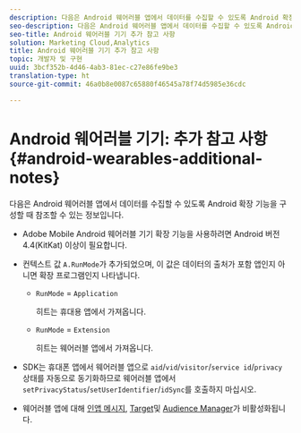 ```yaml
---
description: 다음은 Android 웨어러블 앱에서 데이터를 수집할 수 있도록 Android 확장 기능을 구성할 때 참조할 수 있는 정보입니다.
seo-description: 다음은 Android 웨어러블 앱에서 데이터를 수집할 수 있도록 Android 확장 기능을 구성할 때 참조할 수 있는 정보입니다.
seo-title: Android 웨어러블 기기 추가 참고 사항
solution: Marketing Cloud,Analytics
title: Android 웨어러블 기기 추가 참고 사항
topic: 개발자 및 구현
uuid: 3bcf352b-4d46-4ab3-81ec-c27e86fe9be3
translation-type: ht
source-git-commit: 46a0b8e0087c65880f46545a78f74d5985e36cdc

---
```



# Android 웨어러블 기기: 추가 참고 사항{#android-wearables-additional-notes}

다음은 Android 웨어러블 앱에서 데이터를 수집할 수 있도록 Android 확장 기능을 구성할 때 참조할 수 있는 정보입니다.

* Adobe Mobile Android 웨어러블 기기 확장 기능을 사용하려면 Android 버전 4.4(KitKat) 이상이 필요합니다.
* 컨텍스트 값 `A.RunMode`가 추가되었으며, 이 값은 데이터의 출처가 포함 앱인지 아니면 확장 프로그램인지 나타냅니다.

   * `RunMode` = `Application`

      히트는 휴대용 앱에서 가져옵니다.

   * `RunMode` = `Extension`

      히트는 웨어러블 앱에서 가져옵니다.

* SDK는 휴대폰 앱에서 웨어러블 앱으로 `aid`/`vid`/`visitor`/`service id`/`privacy` 상태를 자동으로 동기화하므로 웨어러블 앱에서 `setPrivacyStatus`/`setUserIdentifier`/`idSync`를 호출하지 마십시오.
* 웨어러블 앱에 대해 [인앱 메시지](/help/android/messaging-main/messaging/messaging.md), [Target](/help/android/target-main/target.md)및 [Audience Manager](/help/android/audience-manager/audiencemgmt.md)가 비활성화됩니다.

